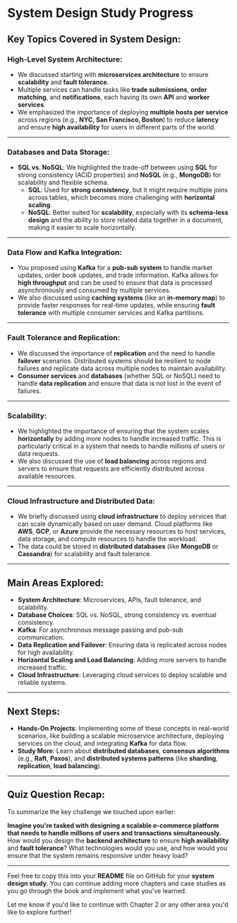# **System Design Study Progress**

## **Key Topics Covered in System Design:**

### **High-Level System Architecture:**
- We discussed starting with **microservices architecture** to ensure **scalability** and **fault tolerance**.
- Multiple services can handle tasks like **trade submissions**, **order matching**, and **notifications**, each having its own **API** and **worker services**.
- We emphasized the importance of deploying **multiple hosts per service** across regions (e.g., **NYC, San Francisco, Boston**) to reduce **latency** and ensure **high availability** for users in different parts of the world.

---

### **Databases and Data Storage:**
- **SQL vs. NoSQL**: We highlighted the trade-off between using **SQL** for strong consistency (ACID properties) and **NoSQL** (e.g., **MongoDB**) for scalability and flexible schema.
    - **SQL**: Used for **strong consistency**, but it might require multiple joins across tables, which becomes more challenging with **horizontal scaling**.
    - **NoSQL**: Better suited for **scalability**, especially with its **schema-less design** and the ability to store related data together in a document, making it easier to scale horizontally.

---

### **Data Flow and Kafka Integration:**
- You proposed using **Kafka** for a **pub-sub system** to handle market updates, order book updates, and trade information. Kafka allows for **high throughput** and can be used to ensure that data is processed asynchronously and consumed by multiple services.
- We also discussed using **caching systems** (like an **in-memory map**) to provide faster responses for real-time updates, while ensuring **fault tolerance** with multiple consumer services and Kafka partitions.

---

### **Fault Tolerance and Replication:**
- We discussed the importance of **replication** and the need to handle **failover** scenarios. Distributed systems should be resilient to node failures and replicate data across multiple nodes to maintain availability.
- **Consumer services** and **databases** (whether SQL or NoSQL) need to handle **data replication** and ensure that data is not lost in the event of failures.

---

### **Scalability:**
- We highlighted the importance of ensuring that the system scales **horizontally** by adding more nodes to handle increased traffic. This is particularly critical in a system that needs to handle millions of users or data requests.
- We also discussed the use of **load balancing** across regions and servers to ensure that requests are efficiently distributed across available resources.

---

### **Cloud Infrastructure and Distributed Data:**
- We briefly discussed using **cloud infrastructure** to deploy services that can scale dynamically based on user demand. Cloud platforms like **AWS**, **GCP**, or **Azure** provide the necessary resources to host services, data storage, and compute resources to handle the workload.
- The data could be stored in **distributed databases** (like **MongoDB** or **Cassandra**) for scalability and fault tolerance.

---

## **Main Areas Explored:**
- **System Architecture**: Microservices, APIs, fault tolerance, and scalability.
- **Database Choices**: SQL vs. NoSQL, strong consistency vs. eventual consistency.
- **Kafka**: For asynchronous message passing and pub-sub communication.
- **Data Replication and Failover**: Ensuring data is replicated across nodes for high availability.
- **Horizontal Scaling and Load Balancing**: Adding more servers to handle increased traffic.
- **Cloud Infrastructure**: Leveraging cloud services to deploy scalable and reliable systems.

---

## **Next Steps:**
- **Hands-On Projects**: Implementing some of these concepts in real-world scenarios, like building a scalable microservice architecture, deploying services on the cloud, and integrating **Kafka** for data flow.
- **Study More**: Learn about **distributed databases**, **consensus algorithms** (e.g., **Raft**, **Paxos**), and **distributed systems patterns** (like **sharding**, **replication**, **load balancing**).

---

## **Quiz Question Recap**:
To summarize the key challenge we touched upon earlier:

**Imagine you're tasked with designing a scalable e-commerce platform that needs to handle millions of users and transactions simultaneously.**  
How would you design the **backend architecture** to ensure **high availability** and **fault tolerance**? What technologies would you use, and how would you ensure that the system remains responsive under heavy load?

---

Feel free to copy this into your **README** file on GitHub for your **system design study**. You can continue adding more chapters and case studies as you go through the book and implement what you've learned.

Let me know if you'd like to continue with Chapter 2 or any other area you'd like to explore further!
